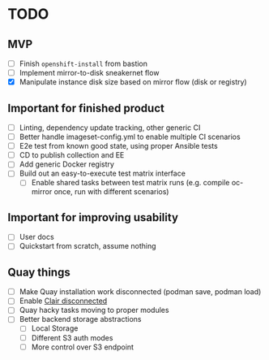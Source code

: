 TODO
====

MVP
---

- [ ] Finish `openshift-install` from bastion
- [ ] Implement mirror-to-disk sneakernet flow
- [x] Manipulate instance disk size based on mirror flow (disk or registry)

Important for finished product
------------------------------

- [ ] Linting, dependency update tracking, other generic CI
- [ ] Better handle imageset-config.yml to enable multiple CI scenarios
- [ ] E2e test from known good state, using proper Ansible tests
- [ ] CD to publish collection and EE
- [ ] Add generic Docker registry
- [ ] Build out an easy-to-execute test matrix interface
  - [ ] Enable shared tasks between test matrix runs (e.g. compile oc-mirror once, run with different scenarios)

Important for improving usability
---------------------------------

- [ ] User docs
- [ ] Quickstart from scratch, assume nothing

Quay things
-----------

- [ ] Make Quay installation work disconnected (podman save, podman load)
- [ ] Enable [Clair disconnected](https://access.redhat.com/documentation/en-us/red_hat_quay/3.6/html/manage_red_hat_quay/clair-intro2#clair-disconnected)
- [ ] Quay hacky tasks moving to proper modules
- [ ] Better backend storage abstractions
  - [ ] Local Storage
  - [ ] Different S3 auth modes
  - [ ] More control over S3 endpoint
